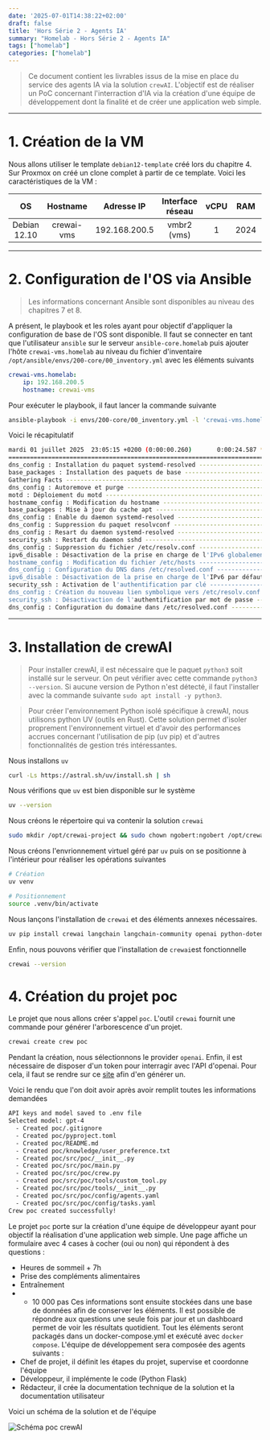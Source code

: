 ```yaml
---
date: '2025-07-01T14:38:22+02:00'
draft: false
title: 'Hors Série 2 - Agents IA'
summary: "Homelab - Hors Série 2 - Agents IA"
tags: ["homelab"]
categories: ["homelab"]
---
```


> Ce document contient les livrables issus de la mise en place du service des agents IA via la solution `crewAI`. L'objectif est de réaliser un PoC concernant l'interraction d'IA via la création d'une équipe de développement dont la finalité et de créer une application web simple.

---

# 1. Création de la VM

Nous allons utiliser le template `debian12-template` créé lors du chapitre 4. Sur Proxmox on créé un clone complet à partir de ce template. Voici les caractéristiques de la VM :

| OS      | Hostname     | Adresse IP | Interface réseau | vCPU    | RAM   | Stockage
|:-:    |:-:    |:-:    |:-:    |:-:    |:-:    |:-:
| Debian 12.10     | crewai-vms      | 192.168.200.5    | vmbr2 (vms)    | 1     | 2024   | 20Gio

---

# 2. Configuration de l'OS via Ansible

> Les informations concernant Ansible sont disponibles au niveau des chapitres 7 et 8.

A présent, le playbook et les roles ayant pour objectif d'appliquer la configuration de base de l'OS sont disponible. Il faut se connecter en tant que l'utilisateur `ansible` sur le serveur `ansible-core.homelab` puis ajouter l'hôte `crewai-vms.homelab` au niveau du fichier d'inventaire `/opt/ansible/envs/200-core/00_inventory.yml` avec les éléments suivants

```yml
crewai-vms.homelab:
    ip: 192.168.200.5
    hostname: crewai-vms
```

Pour exécuter le playbook, il faut lancer la commande suivante

```bash
ansible-playbook -i envs/200-core/00_inventory.yml -l 'crewai-vms.homelab,' playbooks/00_config_vm.yml
```

Voici le récapitulatif

```bash
mardi 01 juillet 2025  23:05:15 +0200 (0:00:00.260)       0:00:24.587 ********* 
=============================================================================== 
dns_config : Installation du paquet systemd-resolved --------------------------------------------------------------------- 15.34s
base_packages : Installation des paquets de base -------------------------------------------------------------------------- 3.28s
Gathering Facts ----------------------------------------------------------------------------------------------------------- 1.05s
dns_config : Autoremove et purge ------------------------------------------------------------------------------------------ 0.58s
motd : Déploiement du motd ------------------------------------------------------------------------------------------------ 0.46s
hostname_config : Modification du hostname -------------------------------------------------------------------------------- 0.45s
base_packages : Mise à jour du cache apt ---------------------------------------------------------------------------------- 0.40s
dns_config : Enable du daemon systemd-resolved ---------------------------------------------------------------------------- 0.39s
dns_config : Suppression du paquet resolvconf ----------------------------------------------------------------------------- 0.33s
dns_config : Resart du daemon systemd-resolved ---------------------------------------------------------------------------- 0.30s
security_ssh : Restart du daemon sshd ------------------------------------------------------------------------------------- 0.26s
dns_config : Suppression du fichier /etc/resolv.conf ---------------------------------------------------------------------- 0.20s
ipv6_disable : Désactivation de la prise en charge de l'IPv6 globalement -------------------------------------------------- 0.20s
hostname_config : Modification du fichier /etc/hosts ---------------------------------------------------------------------- 0.19s
dns_config : Configuration du DNS dans /etc/resolved.conf ----------------------------------------------------------------- 0.19s
ipv6_disable : Désactivation de la prise en charge de l'IPv6 par défaut --------------------------------------------------- 0.14s
security_ssh : Activation de l'authentification par clé ------------------------------------------------------------------- 0.14s
dns_config : Création du nouveau lien symbolique vers /etc/resolv.conf ---------------------------------------------------- 0.14s
security_ssh : Désactivaction de l'authentification par mot de passe ------------------------------------------------------ 0.14s
dns_config : Configuration du domaine dans /etc/resolved.conf ------------------------------------------------------------- 0.14s
```

---

# 3. Installation de crewAI

> Pour installer crewAI, il est nécessaire que le paquet `python3` soit installé sur le serveur. On peut vérifier avec cette commande `python3 --version`. Si aucune version de Python n'est détecté, il faut l'installer avec la commande suivante `sudo apt install -y python3`.

> Pour créer l'environnement Python isolé spécifique à crewAI, nous utilisons python UV (outils en Rust). Cette solution permet d'isoler proprement l'environnement virtuel et d'avoir des performances accrues concernant l'utilisation de pip (uv pip) et d'autres fonctionnalités de gestion trés intéressantes.

Nous installons `uv`

```bash
curl -Ls https://astral.sh/uv/install.sh | sh
```

Nous vérifions que `uv` est bien disponible sur le système

```bash
uv --version
```

Nous créons le répertoire qui va contenir la solution `crewai`

```bash
sudo mkdir /opt/crewai-project && sudo chown ngobert:ngobert /opt/crewai-project
```

Nous créons l'envrionnement virtuel géré par `uv` puis on se positionne à l'intérieur pour réaliser les opérations suivantes

```bash
# Création
uv venv

# Positionnement
source .venv/bin/activate
```

Nous lançons l'installation de `crewai` et des éléments annexes nécessaires.

```bash
uv pip install crewai langchain langchain-community openai python-dotenv
```

Enfin, nous pouvons vérifier que l'installation de `crewai`est fonctionnelle

```bash
crewai --version
```

# 4. Création du projet poc

Le projet que nous allons créer s'appel `poc`. L'outil `crewai` fournit une commande pour générer l'arborescence d'un projet.

```bash
crewai create crew poc
```

Pendant la création, nous sélectionnons le provider `openai`. Enfin, il est nécessaire de disposer d'un token pour interragir avec l'API d'openai. Pour cela, il faut se rendre sur ce [site](https://platform.openai.com) afin d'en générer un.

Voici le rendu que l'on doit avoir après avoir remplit toutes les informations demandées

```bash
API keys and model saved to .env file
Selected model: gpt-4
  - Created poc/.gitignore
  - Created poc/pyproject.toml
  - Created poc/README.md
  - Created poc/knowledge/user_preference.txt
  - Created poc/src/poc/__init__.py
  - Created poc/src/poc/main.py
  - Created poc/src/poc/crew.py
  - Created poc/src/poc/tools/custom_tool.py
  - Created poc/src/poc/tools/__init__.py
  - Created poc/src/poc/config/agents.yaml
  - Created poc/src/poc/config/tasks.yaml
Crew poc created successfully!
```

Le projet `poc` porte sur la création d'une équipe de développeur ayant pour objectif la réalisation d'une application web simple. Une page affiche un formulaire avec 4 cases à cocher (oui ou non) qui répondent à des questions :
- Heures de sommeil + 7h
- Prise des compléments alimentaires
- Entraînement
- + 10 000 pas
Ces informations sont ensuite stockées dans une base de données afin de conserver les éléments. Il est possible de répondre aux questions une seule fois par jour et un dashboard permet de voir les résultats quotidient. Tout les éléments seront packagés dans un docker-compose.yml et exécuté avec `docker compose`.
L'équipe de développement sera composée des agents suivants :
- Chef de projet, il définit les étapes du projet, supervise et coordonne l'équipe
- Développeur, il implémente le code (Python Flask)
- Rédacteur, il crée la documentation technique de la solution et la documentation utilisateur

Voici un schéma de la solution et de l'équipe

![Schéma poc crewAI](/images/schema_poc_crewai.png)

